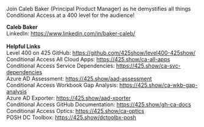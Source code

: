 Join Caleb Baker (Principal Product Manager) as he demystifies all things Conditional Access at a 400 level for the audience!

<b>Caleb Baker</b>
<br>LinkedIn: https://www.linkedin.com/in/baker-caleb/
<br>
<br><b>Helpful Links</b>
<br>Level 400 on 425 GitHub: https://github.com/425show/level400-425show/
<br>Conditional Access All Cloud Apps: https://425.show/ca-all-apps
<br>Conditional Access Service Dependencies: https://425.show/ca-svc-dependencies
<br>Azure AD Assessment: https://425.show/aad-assessment
<br>Conditional Access Workbook Gap Analysis: https://425.show/ca-wkb-gap-analysis
<br>Azure AD Exporter: https://425.show/aad-xporter
<br>Conditional Access GitHub Documentation: https://425.show/gh-ca-docs
<br>Conditional Access Optics: https://425.show/ca-optics
<br>POSH DC Toolbox: https://425.show/dctoolbx-posh
